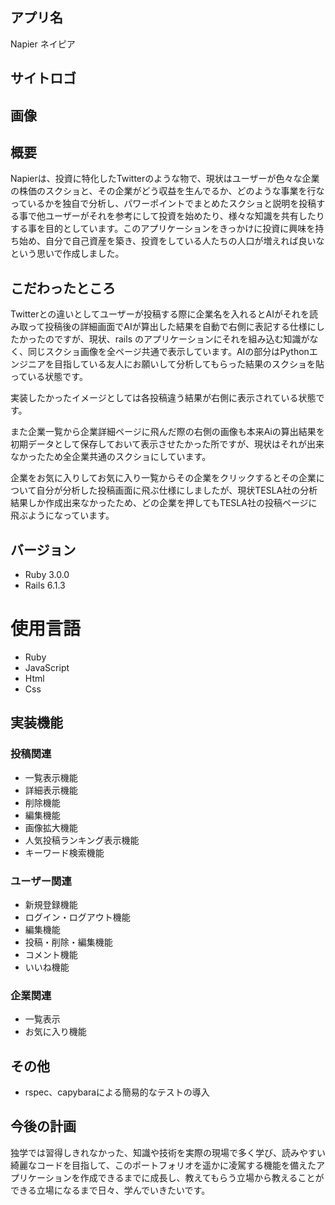 ## アプリ名
Napier ネイピア
## サイトロゴ

## 画像

## 概要
Napierは、投資に特化したTwitterのような物で、現状はユーザーが色々な企業の株価のスクショと、その企業がどう収益を生んでるか、どのような事業を行なっているかを独自で分析し、パワーポイントでまとめたスクショと説明を投稿する事で他ユーザーがそれを参考にして投資を始めたり、様々な知識を共有したりする事を目的としています。このアプリケーションをきっかけに投資に興味を持ち始め、自分で自己資産を築き、投資をしている人たちの人口が増えれば良いなという思いで作成しました。

## こだわったところ
Twitterとの違いとしてユーザーが投稿する際に企業名を入れるとAIがそれを読み取って投稿後の詳細画面でAIが算出した結果を自動で右側に表記する仕様にしたかったのですが、現状、rails のアプリケーションにそれを組み込む知識がなく、同じスクショ画像を全ページ共通で表示しています。AIの部分はPythonエンジニアを目指している友人にお願いして分析してもらった結果のスクショを貼っている状態です。

実装したかったイメージとしては各投稿違う結果が右側に表示されている状態です。

また企業一覧から企業詳細ページに飛んだ際の右側の画像も本来Aiの算出結果を初期データとして保存しておいて表示させたかった所ですが、現状はそれが出来なかったため全企業共通のスクショにしています。

企業をお気に入りしてお気に入り一覧からその企業をクリックするとその企業について自分が分析した投稿画面に飛ぶ仕様にしましたが、現状TESLA社の分析結果しか作成出来なかったため、どの企業を押してもTESLA社の投稿ページに飛ぶようになっています。
## バージョン
* Ruby 3.0.0
* Rails 6.1.3

# 使用言語
* Ruby
* JavaScript
* Html
* Css

## 実装機能
### 投稿関連
* 一覧表示機能
* 詳細表示機能
* 削除機能
* 編集機能
* 画像拡大機能
* 人気投稿ランキング表示機能
* キーワード検索機能

### ユーザー関連
* 新規登録機能
* ログイン・ログアウト機能
* 編集機能
* 投稿・削除・編集機能
* コメント機能
* いいね機能

### 企業関連
* 一覧表示
* お気に入り機能

## その他
* rspec、capybaraによる簡易的なテストの導入

## 今後の計画
独学では習得しきれなかった、知識や技術を実際の現場で多く学び、読みやすい綺麗なコードを目指して、このポートフォリオを遥かに凌駕する機能を備えたアプリケーションを作成できるまでに成長し、教えてもらう立場から教えることができる立場になるまで日々、学んでいきたいです。